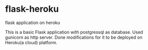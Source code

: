 # flask-heroku
flask application on heroku

This is a basic Flask application with postgressql as database. Used gunicorn as http server. Done modifications for it to be deployed on
Heroku(a cloud) platform.
